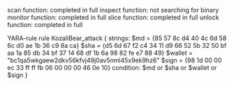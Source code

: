 scan function: completed in full
inspect function: not searching for binary 
monitor function: completed in full
slice function: completed in full
unlock function: completed in full

YARA-rule
rule KozaliBear_attack
{
	strings:
		$md = {85 57 8c d4 40 4c 6d 58 6c d0 ae 1b 36 c9 8a ca}
		$sha = {d5 6d 67 f2 c4 34 11 d9 66 52 5b 32 50 bf aa 1a 85 db 34 bf 37 14 68 df 1b 6a 98 82 fe e7 88 49}
		$wallet = "bc1qa5wkgaew2dkv56kfvj49j0av5nml45x9ek9hz6"
		$sign = {98 1d 00 00 ec 33 ff ff fb 06 00 00 00 46 0e 10}
	condition:
		$md or $sha or $wallet or $sign
}
